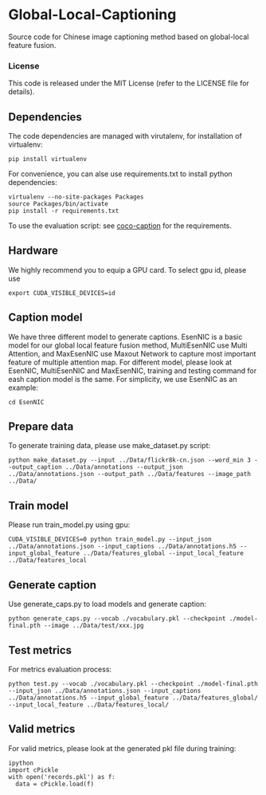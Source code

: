 # Global-Local-Captioning
Source code for Chinese image captioning method based on global-local feature fusion.

### License
This code is released under the MIT License (refer to the LICENSE file for details).

## Dependencies
The code dependencies are managed with virutalenv, for installation of virtualenv:

	pip install virtualenv

For convenience, you can alse use requirements.txt to install python dependencies:

	virtualenv --no-site-packages Packages
	source Packages/bin/activate
	pip install -r requirements.txt
  
To use the evaluation script: see
[coco-caption](https://github.com/tylin/coco-caption) for the requirements.

## Hardware
We highly recommend you to equip a GPU card. To select gpu id, please use

	export CUDA_VISIBLE_DEVICES=id

## Caption model
We have three different model to generate captions. EsenNIC is a basic model for our global local feature fusion method, MultiEsenNIC use Multi Attention, and MaxEsenNIC use Maxout Network to capture most important feature of multiple attention map. For different model, please look at EsenNIC, MultiEsenNIC and MaxEsenNIC, training and testing command for eash caption model is the same. For simplicity, we use EsenNIC as an example:

	cd EsenNIC

## Prepare data
To generate training data, please use make_dataset.py script:

	python make_dataset.py --input ../Data/flickr8k-cn.json --word_min 3 --output_caption ../Data/annotations --output_json ../Data/annotations.json --output_path ../Data/features --image_path ../Data/

## Train model
Please run train_model.py using gpu:

	CUDA_VISIBLE_DEVICES=0 python train_model.py --input_json ../Data/annotations.json --input_captions ../Data/annotations.h5 --input_global_feature ../Data/features_global --input_local_feature ../Data/features_local

## Generate caption
Use generate_caps.py to load models and generate caption:

	python generate_caps.py --vocab ./vocabulary.pkl --checkpoint ./model-final.pth --image ../Data/test/xxx.jpg

## Test metrics
For metrics evaluation process:

	python test.py --vocab ./vocabulary.pkl --checkpoint ./model-final.pth --input_json ../Data/annotations.json --input_captions ../Data/annotations.h5 --input_global_feature ../Data/features_global/ --input_local_feature ../Data/features_local/
   
## Valid metrics
For valid metrics, please look at the generated pkl file during training:

	ipython
	import cPickle
 	with open('records.pkl') as f:
 	  data = cPickle.load(f)

